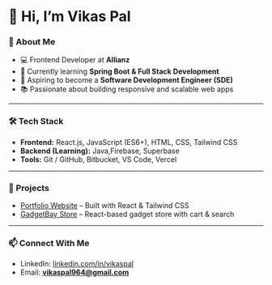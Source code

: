 # 👋 Hi, I’m Vikas Pal  

### 🚀 About Me  
- 💻 Frontend Developer at **Allianz**  
- 🌱 Currently learning **Spring Boot & Full Stack Development**  
- 🎯 Aspiring to become a **Software Development Engineer (SDE)**  
- 📚 Passionate about building responsive and scalable web apps  

---

### 🛠 Tech Stack  
- **Frontend:** React.js, JavaScript (ES6+), HTML, CSS, Tailwind CSS  
- **Backend (Learning):** Java,Firebase, Superbase
- **Tools:** Git / GitHub, Bitbucket, VS Code, Vercel  

---

### 📌 Projects  
- [Portfolio Website](https://github.com/pal-vikas/Portfolio-App) – Built with React & Tailwind CSS  
- [GadgetBay Store](https://github.com/pal-vikas/GadgetBay-store) – React-based gadget store with cart & search  

---

### 📫 Connect With Me  
- LinkedIn: [linkedin.com/in/vikaspal](https://linkedin.com/in/vikashpal)  
- Email: **vikaspal964@gmail.com**  



